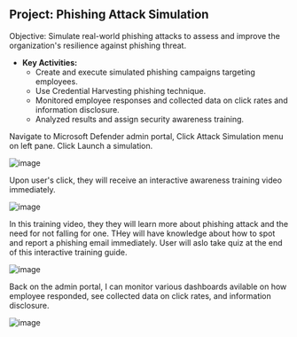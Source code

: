 ## Project: Phishing Attack Simulation

Objective: Simulate real-world phishing attacks to assess and improve the organization's resilience against phishing threat.

- **Key Activities:** 
    - Create and execute simulated phishing campaigns targeting employees.
    - Use Credential Harvesting phishing technique.
    - Monitored employee responses and collected data on click rates and information disclosure.
    - Analyzed results and assign security awareness training.


Navigate to Microsoft Defender admin portal, Click Attack Simulation menu on left pane.
Click Launch a simulation.

![image](https://github.com/nahid7474/Phish/assets/170605912/cecb0756-d230-4bc3-a59f-654c005708c7)


Upon user's click, they will receive an interactive awareness training video immediately. 

![image](https://github.com/nahid7474/Phish/assets/170605912/b5ba09ae-852b-4606-87d6-049350d746c2)

In this training video, they they will learn more about phishing attack and the need for not falling for one.
THey will have knowledge about how to spot and report a phishing email immediately. 
User will aslo take quiz at the end of this interactive training guide.

![image](https://github.com/nahid7474/Phish/assets/170605912/44a0dfe7-e278-4ddd-9d64-18fd9bb00bce)


Back on the admin portal, I can monitor various dashboards avilable on how employee responded, see collected data on click rates, and information disclosure.

![image](https://github.com/nahid7474/Phish/assets/170605912/177672c1-98bc-42b8-97bb-cbedcbbb85eb)
